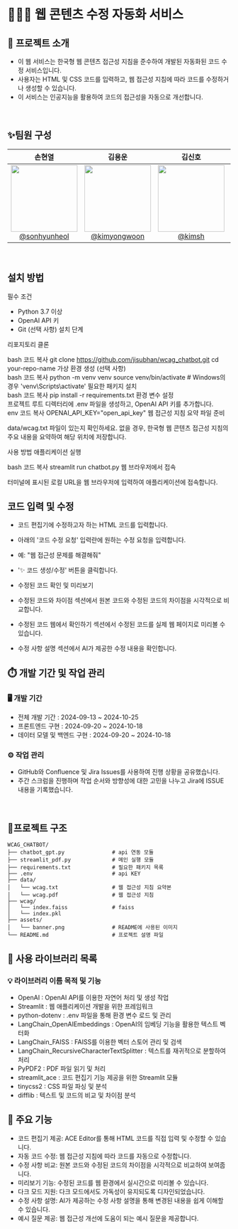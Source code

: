 # 🧑🏻‍💻 웹 콘텐츠 수정 자동화 서비스

## 🚀 프로젝트 소개

- 이 웹 서비스는 한국형 웹 콘텐츠 접근성 지침을 준수하여 개발된 자동화된 코드 수정 서비스입니다.
- 사용자는 HTML 및 CSS 코드를 입력하고, 웹 접근성 지침에 따라 코드를 수정하거나 생성할 수 있습니다.
- 이 서비스는 인공지능을 활용하여 코드의 접근성을 자동으로 개선합니다.

<br>

## ✨팀원 구성

<div align="center">

| **손현열** | **김용운** | **김신호** | **한지섭** |
| :------: |  :------: | :------: | :------: |
| [<img src="https://github.com/user-attachments/assets/9db34279-78a5-4a60-b0e5-b5930b81e01e" height=150 width=150> <br/> @sonhyunheol](https://github.com/jisubhan) | [<img src="https://github.com/user-attachments/assets/b1e9b2b0-d620-4cea-b03d-62296e6e81e4" height=150 width=150> <br/> @kimyongwoon](https://github.com/jisubhan) | [<img src="https://github.com/user-attachments/assets/9c2fc040-9b18-4cfa-bb77-c5a73ce3b68a" height=150 width=150> <br/> @kimsh](https://github.com/jisubhan) | [<img src="https://github.com/user-attachments/assets/7fb33fee-7166-4067-b9d7-5804b6b4d451" height=150 width=150> <br/> @jisubhan](https://github.com/jisubhan) |

</div>

<br>

## 설치 방법
필수 조건
- Python 3.7 이상
- OpenAI API 키
- Git (선택 사항)
설치 단계


리포지토리 클론

bash
코드 복사
git clone https://github.com/jisubhan/wcag_chatbot.git
cd your-repo-name
가상 환경 생성 (선택 사항)
<br>
bash
코드 복사
python -m venv venv
source venv/bin/activate  # Windows의 경우 'venv\Scripts\activate'
필요한 패키지 설치
<br>
bash
코드 복사
pip install -r requirements.txt
환경 변수 설정
<br>
프로젝트 루트 디렉터리에 .env 파일을 생성하고, OpenAI API 키를 추가합니다.
<br>
env
코드 복사
OPENAI_API_KEY="open_api_key"
웹 접근성 지침 요약 파일 준비

data/wcag.txt 파일이 있는지 확인하세요. 없을 경우, 한국형 웹 콘텐츠 접근성 지침의 주요 내용을 요약하여 해당 위치에 저장합니다.

사용 방법
애플리케이션 실행

bash
코드 복사
streamlit run chatbot.py
웹 브라우저에서 접속

터미널에 표시된 로컬 URL을 웹 브라우저에 입력하여 애플리케이션에 접속합니다.

## 코드 입력 및 수정

- 코드 편집기에 수정하고자 하는 HTML 코드를 입력합니다.
- 아래의 '코드 수정 요청' 입력란에 원하는 수정 요청을 입력합니다.
- 예: "웹 접근성 문제를 해결해줘"
- '✨ 코드 생성/수정' 버튼을 클릭합니다.
- 수정된 코드 확인 및 미리보기

- 수정된 코드와 차이점 섹션에서 원본 코드와 수정된 코드의 차이점을 시각적으로 비교합니다.
- 수정된 코드 웹에서 확인하기 섹션에서 수정된 코드를 실제 웹 페이지로 미리볼 수 있습니다.
- 수정 사항 설명 섹션에서 AI가 제공한 수정 내용을 확인합니다.

## ⏱️ 개발 기간 및 작업 관리

### 🖥️ 개발 기간

- 전체 개발 기간 : 2024-09-13 ~ 2024-10-25
- 프론트엔드 구현 : 2024-09-20 ~ 2024-10-18
- 데이터 모델 및 백엔드 구현 : 2024-09-20 ~ 2024-10-18


### ⚙️ 작업 관리

- GitHub와 Confluence 및 Jira Issues를 사용하여 진행 상황을 공유했습니다.
- 주간 스크럼을 진행하며 작업 순서와 방향성에 대한 고민을 나누고 Jira에 ISSUE 내용을 기록했습니다.

<br>

## 👀프로젝트 구조

```
WCAG_CHATBOT/
├── chatbot_gpt.py               # api 연동 모듈
├── streamlit_pdf.py             # 메인 실행 모듈
├── requirements.txt             # 필요한 패키지 목록
├── .env                         # api KEY
├── data/
│   └── wcag.txt                 # 웹 접근성 지침 요약본
│   └── wcag.pdf                 # 웹 접근성 지침 
├── wcag/
│   └── index.faiss              # faiss
│   └── index.pkl                
├── assets/
│   └── banner.png               # README에 사용된 이미지
└── README.md                    # 프로젝트 설명 파일
```

## 🚩 사용 라이브러리 목록
### 💡 라이브러리 이름 목적 및 기능
- OpenAI	: OpenAI API를 이용한 자연어 처리 및 생성 작업
- Streamlit	: 웹 애플리케이션 개발을 위한 프레임워크
- python-dotenv	: .env 파일을 통해 환경 변수 로드 및 관리
- LangChain_OpenAIEmbeddings : OpenAI의 임베딩 기능을 활용한 텍스트 벡터화
- LangChain_FAISS : FAISS를 이용한 벡터 스토어 관리 및 검색
- LangChain_RecursiveCharacterTextSplitter : 텍스트를 재귀적으로 분할하여 처리
- PyPDF2 : PDF 파일 읽기 및 처리
- streamlit_ace	: 코드 편집기 기능 제공을 위한 Streamlit 모듈
- tinycss2	: CSS 파일 파싱 및 분석
- difflib	: 텍스트 및 코드의 비교 및 차이점 분석


## 📌 주요 기능
- 코드 편집기 제공: ACE Editor를 통해 HTML 코드를 직접 입력 및 수정할 수 있습니다.
- 자동 코드 수정: 웹 접근성 지침에 따라 코드를 자동으로 수정합니다.
- 수정 사항 비교: 원본 코드와 수정된 코드의 차이점을 시각적으로 비교하여 보여줍니다.
- 미리보기 기능: 수정된 코드를 웹 환경에서 실시간으로 미리볼 수 있습니다.
- 다크 모드 지원: 다크 모드에서도 가독성이 유지되도록 디자인되었습니다.
- 수정 사항 설명: AI가 제공하는 수정 사항 설명을 통해 변경된 내용을 쉽게 이해할 수 있습니다.
- 예시 질문 제공: 웹 접근성 개선에 도움이 되는 예시 질문을 제공합니다.
<br>



